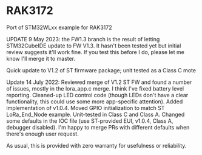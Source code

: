 # RAK3172
Port of STM32WLxx example for RAK3172

UPDATE 9 May 2023: the FW1.3 branch is the result of letting STM32CubeIDE update to FW V1.3. It hasn't been tested yet but initial review suggests it'll work fine. If you test this before I do, please let me know I'll merge it to master.

Quick update to V1.2 of ST firmware package; unit tested as a Class C mote

Update 14 July 2022:
Reviewed merge of V1.2 ST FW and found a number of issues, mostly in the lora_app.c merge. I think I've fixed battery level reporting. Cleaned-up LED control code (though LEDs don't have a clear functionality, this could use some more app-specific attention). Added implementation of v1.0.4. Moved GPIO initialization to match ST LoRa_End_Node example. Unit-tested in Class C and Class A. Changed some defaults in the IOC file (use ST-provided EUI, v1.0.4, Class A, debugger disabled).
I'm happy to merge PRs with different defaults when there's enough user request.

As usual, this is provided with zero warranty for usefulness or reliability. 
